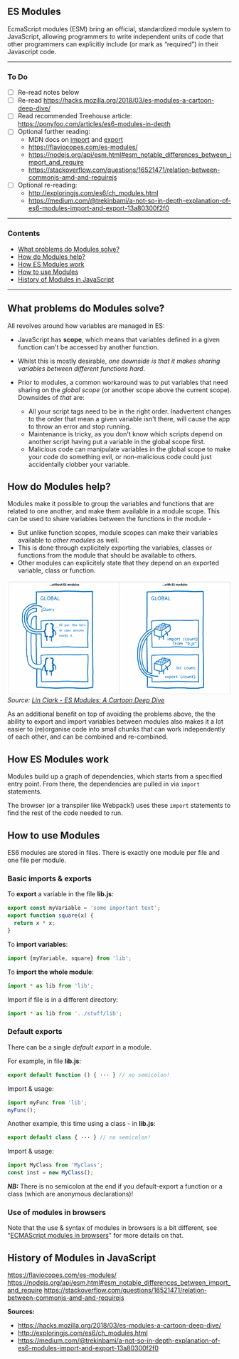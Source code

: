 ## ES Modules

EcmaScript modules (ESM) bring an official, standardized module system to JavaScript, allowing programmers to write independent units of code that other programmers can explicitly include (or mark as “required”) in their Javascript code.
_______
### To Do
- [ ] Re-read notes below
- [ ] Re-read https://hacks.mozilla.org/2018/03/es-modules-a-cartoon-deep-dive/
- [ ] Read recommended Treehouse article: https://ponyfoo.com/articles/es6-modules-in-depth
- [ ] Optional further reading:
  - MDN docs on [import](https://developer.mozilla.org/en-US/docs/Web/JavaScript/Reference/Statements/import) and [export](https://developer.mozilla.org/en-US/docs/Web/JavaScript/Reference/Statements/export) 
  - https://flaviocopes.com/es-modules/
  - https://nodejs.org/api/esm.html#esm_notable_differences_between_import_and_require
  - https://stackoverflow.com/questions/16521471/relation-between-commonjs-amd-and-requirejs
- [ ] Optional re-reading:
  - http://exploringjs.com/es6/ch_modules.html
  - https://medium.com/@trekinbami/a-not-so-in-depth-explanation-of-es6-modules-import-and-export-13a80300f2f0


_______

### Contents
- [What problems do Modules solve?](#what-problems-do-modules-solve)
- [How do Modules help?](#how-do-modules-help?)
- [How ES Modules work](#how-es-modules-work)
- [How to use Modules](#how-to-use-modules)
- [History of Modules in JavaScript](#history-of-modules-in-javascript)

_______

## What problems do Modules solve?
All revolves around how variables are managed in ES:

- JavaScript has **scope**, which means that variables defined in a given function can't be accessed by another function.

- Whilst this is mostly desirable, *one downside is that it makes sharing variables between different functions hard*.

- Prior to modules, a common workaround was to put variables that need sharing on the *global scope* (or another scope above the current scope). Downsides of *that* are:
  - All your script tags need to be in the right order. Inadvertent changes to the order that mean a given variable isn't there, will cause the app to throw an error and stop running.
  - Maintenance is tricky, as you don't know which scripts depend on another script having put a variable in the global scope first.
  - Malicious code can manipulate variables in the global scope to make your code do something evil, or non-malicious code could just accidentally clobber your variable.


## How do Modules help?
Modules make it possible to group the variables and functions that are related to one another, and make them available in a module scope. This can be used to share variables between the functions in the module -

- But unlike function scopes, module scopes can make their variables available to *other modules* as well. 
- This is done through explicitely exporting the variables, classes or functions from the module that should be available to others.
- Other modules can explicitely state that they depend on an exported variable, class or function.

![JS scope with and without modules](/img/js-scope.PNG)
*Source: [Lin Clark - ES Modules: A Cartoon Deep Dive](https://hacks.mozilla.org/2018/03/es-modules-a-cartoon-deep-dive/)*

As an additional benefit on top of avoiding the problems above, the the ability to export and import variables between modules also makes it a lot easier to (re)organise code into small chunks that can work independently of each other, and can be combined and re-combined.


## How ES Modules work
Modules build up a graph of dependencies, which starts from a specified entry point. From there, the dependencies are pulled in via `import` statements.

The browser (or a transpiler like Webpack!) uses these `import` statements to find the rest of the code needed to run.


## How to use Modules
ES6 modules are stored in files. There is exactly one module per file and one file per module.

### Basic imports & exports
To **export** a variable in the file **lib.js**:
```javascript
export const myVariable = 'some important text';
export function square(x) {
  return x * x;
}
```

To **import variables**:
```javascript
import {myVariable, square} from 'lib';
```

To **import the whole module**:
```javascript
import * as lib from 'lib';
```

Import if file is in a different directory:
```javascript
import * as lib from '../stuff/lib';
```

### Default exports
There can be a single *default export* in a module.

For example, in file **lib.js**:
```javascript
export default function () { ··· } // no semicolon!
```
Import & usage:
```javascript
import myFunc from 'lib';
myFunc();
```

Another example, this time using a class - in **lib.js**:
```javascript
export default class { ··· } // no semicolon!
```
Import & usage:
```javascript
import MyClass from 'MyClass';
const inst = new MyClass();
```

***NB:*** There is no semicolon at the end if you default-export a function or a class (which are anonymous declarations)!

### Use of modules in browsers
Note that the use & syntax of modules in browsers is a bit different, see "[ECMAScript modules in browsers](https://jakearchibald.com/2017/es-modules-in-browsers/)" for more details on that.


## History of Modules in JavaScript

https://flaviocopes.com/es-modules/
https://nodejs.org/api/esm.html#esm_notable_differences_between_import_and_require
https://stackoverflow.com/questions/16521471/relation-between-commonjs-amd-and-requirejs


**Sources:**
- https://hacks.mozilla.org/2018/03/es-modules-a-cartoon-deep-dive/
- http://exploringjs.com/es6/ch_modules.html
- https://medium.com/@trekinbami/a-not-so-in-depth-explanation-of-es6-modules-import-and-export-13a80300f2f0
